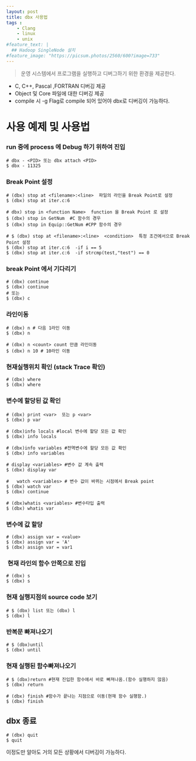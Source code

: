 ```yaml
---
layout: post
title: dbx 사용법
tags :
    - Clang
    - linux
    - unix
#feature_text: |
  ## Hadoop SingleNode 설치
#feature_image: "https://picsum.photos/2560/600?image=733"
---
```


> 운영 시스템에서 프로그램을 실행하고 디버그하기 위한 환경을 제공한다.
* C, C++, Pascal ,FORTRAN  디버깅 제공
*  Object 및 Core 파일에 대한 디버깅 제공
* compile 시 -g Flag로 compile 되어 있어야 dbx로 디버깅이 가능하다.

# 사용 예제 및 사용법

### run 중에  process 에 Debug 하기 위하여 진입
```shell
# dbx - <PID> 또는 dbx attach <PID>
$ dbx - 11325
```
### Break Point 설정
```shell
# (dbx) stop at <filename>:<line>  파일의 라인을 Break Point로 설정
$ (dbx) stop at iter.c:6

# dbx) stop in <function Name>  function 을 Break Point 로 설정
$ (dbx) stop in GetNum  #C 함수의 경우
$ (dbx) stop in Equip::GetNum #CPP 함수의 경우

# $ (dbx) stop at <filename>:<line>  <condition>  특정 조건에서으로 Break Point 설정
$ (dbx) stop at iter.c:6  -if i == 5
$ (dbx) stop at iter.c:6  -if strcmp(test,"test") == 0
``` 

### break Point 에서 기다리기
```shell
# (dbx) continue
$ (dbx) continue
# 또는
$ (dbx) c
```

### 라인이동
```shell
# (dbx) n # 다음 1라인 이동
$ (dbx) n

# (dbx) n <count> count 만큼 라인이동
$ (dbx) n 10 # 10라인 이동
```

### 현재실행위치 확인 (stack Trace 확인)
```shell
# (dbx) where
$ (dbx) where
```

### 변수에 할당된 값 확인 
```shell
# (dbx) print <var>  또는 p <var>
$ (dbx) p var

# (dbx)info locals #local 변수에 할당 모든 값 확인
$ (dbx) info locals

# (dbx)info variables #전역변수에 할당 모든 값 확인
$ (dbx) info variables

# display <variables> #변수 값 계속 출력
$ (dbx) display var

#   watch <variables> # 변수 값이 바뀌는 시점에서 Break point 
$ (dbx) watch var
$ (dbx) continue

# (dbx)whatis <variables> #변수타입 출력
$ (dbx) whatis var
```

### 변수에 값 할당
```shell
# (dbx) assign var = <value>
$ (dbx) assign var = 'A'
$ (dbx) assign var = var1
```

###  현재 라인의 함수 안쪽으로 진입
 ```shell
 # (dbx) s
 $ (dbx) s
 ```

 ### 현재 실행지점의 source code 보기
 ```shell
 # $ (dbx) list 또는 (dbx) l
 $ (dbx) l
 ```
### 반복문 빠져나오기 
```shell
# $ (dbx)until 
$ (dbx) until
```

### 현재 실행된 함수빠져나오기
```shell
# $ (dbx)return #현재 진입한 함수에서 바로 빠져나옴.(함수 실행하지 않음)
$ (dbx) return

# (dbx) finish #함수가 끝나는 지점으로 이동(현재 함수 실행함.)
$ (dbx) finish
```

## dbx 종료
```shell
# (dbx) quit
$ quit
```

이정도만 알아도 거의 모든 상황에서 디버깅이 가능하다.

